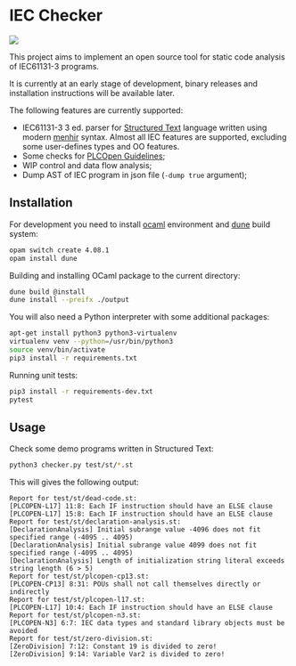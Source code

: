# IEC Checker

![](https://github.com/jubnzv/iec-checker/workflows/Unit%20tests/badge.svg)

This project aims to implement an open source tool for static code analysis of IEC61131-3 programs.

It is currently at an early stage of development, binary releases and installation instructions will be available later.

The following features are currently supported:
+ IEC61131-3 3 ed. parser for [Structured Text](https://en.wikipedia.org/wiki/Structured_text) language written using modern [menhir](http://gallium.inria.fr/~fpottier/menhir/) syntax. Almost all IEC features are supported, excluding some user-defines types and OO features.
+ Some checks for [PLCOpen Guidelines](https://plcopen.org/software-construction-guidelines);
+ WIP control and data flow analysis;
+ Dump AST of IEC program in json file (`-dump true` argument);

## Installation

For development you need to install [ocaml](https://ocaml.org/docs/install.html) environment and [dune](https://dune.readthedocs.io/en/stable/quick-start.html) build system:
```bash
opam switch create 4.08.1
opam install dune
```

Building and installing OCaml package to the current directory:
```bash
dune build @install
dune install --preifx ./output
```

You will also need a Python interpreter with some additional packages:
```bash
apt-get install python3 python3-virtualenv
virtualenv venv --python=/usr/bin/python3
source venv/bin/activate
pip3 install -r requirements.txt
```

Running unit tests:
```bash
pip3 install -r requirements-dev.txt
pytest
```

## Usage

Check some demo programs written in Structured Text:
```bash
python3 checker.py test/st/*.st
```

This will gives the following output:
```
Report for test/st/dead-code.st:
[PLCOPEN-L17] 11:8: Each IF instruction should have an ELSE clause
[PLCOPEN-L17] 15:8: Each IF instruction should have an ELSE clause
Report for test/st/declaration-analysis.st:
[DeclarationAnalysis] Initial subrange value -4096 does not fit specified range (-4095 .. 4095)
[DeclarationAnalysis] Initial subrange value 4099 does not fit specified range (-4095 .. 4095)
[DeclarationAnalysis] Length of initialization string literal exceeds string length (6 > 5)
Report for test/st/plcopen-cp13.st:
[PLCOPEN-CP13] 8:31: POUs shall not call themselves directly or indirectly
Report for test/st/plcopen-l17.st:
[PLCOPEN-L17] 10:4: Each IF instruction should have an ELSE clause
Report for test/st/plcopen-n3.st:
[PLCOPEN-N3] 6:7: IEC data types and standard library objects must be avoided
Report for test/st/zero-division.st:
[ZeroDivision] 7:12: Constant 19 is divided to zero!
[ZeroDivision] 9:14: Variable Var2 is divided to zero!
```
